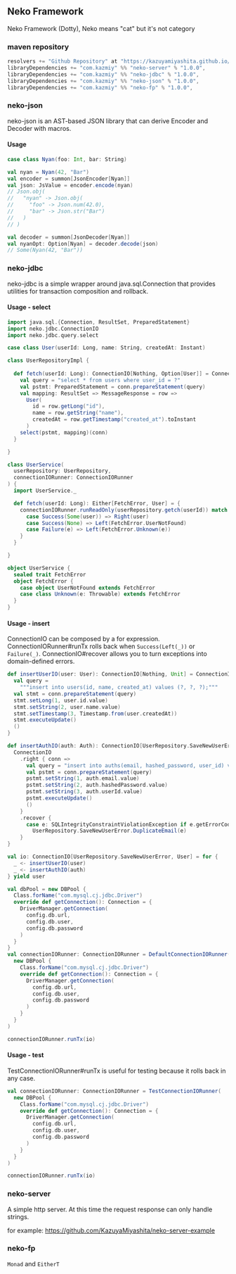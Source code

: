 ## Neko Framework

Neko Framework (Dotty), Neko means "cat" but it's not category

### maven repository

```scala
resolvers += "Github Repository" at "https://kazuyamiyashita.github.io/neko-framework/mvn-repo/",
libraryDependencies += "com.kazmiy" %% "neko-server" % "1.0.0",
libraryDependencies += "com.kazmiy" %% "neko-jdbc" % "1.0.0",
libraryDependencies += "com.kazmiy" %% "neko-json" % "1.0.0",
libraryDependencies += "com.kazmiy" %% "neko-fp" % "1.0.0",
```

### neko-json

neko-json is an AST-based JSON library that can derive Encoder and Decoder with macros.

#### Usage

```scala
case class Nyan(foo: Int, bar: String)

val nyan = Nyan(42, "Bar")
val encoder = summon[JsonEncoder[Nyan]]
val json: JsValue = encoder.encode(nyan)
// Json.obj(
//   "nyan" -> Json.obj(
//     "foo" -> Json.num(42.0),
//     "bar" -> Json.str("Bar")
//   )
// )

val decoder = summon[JsonDecoder[Nyan]]
val nyanOpt: Option[Nyan] = decoder.decode(json)
// Some(Nyan(42, "Bar"))
```


### neko-jdbc

neko-jdbc is a simple wrapper around java.sql.Connection that provides utilities for transaction composition and rollback.

#### Usage - select

```scala
import java.sql.{Connection, ResultSet, PreparedStatement}
import neko.jdbc.ConnectionIO
import neko.jdbc.query.select

case class User(userId: Long, name: String, createdAt: Instant)

class UserRepositoryImpl {
  
  def fetch(userId: Long): ConnectionIO[Nothing, Option[User]] = ConnectionIO.either { conn: Connection =>
    val query = "select * from users where user_id = ?"
    val pstmt: PreparedStatement = conn.prepareStatement(query)
    val mapping: ResultSet => MessageResponse = row =>
      User(
        id = row.getLong("id"),
        name = row.getString("name"),
        createdAt = row.getTimestamp("created_at").toInstant
      )
    select(pstmt, mapping)(conn)
  }

}

class UserService(
  userRepository: UserRepository,
  connectionIORunner: ConnectionIORunner
) {
  import UserService._

  def fetch(userId: Long): Either[FetchError, User] = {
    connectionIORunner.runReadOnly(userRepository.getch(userId)) match {
      case Success(Some(user)) => Right(user)
      case Success(None) => Left(FetchError.UserNotFound)
      case Failure(e) => Left(FetchError.Unknown(e))
    }
  }

}

object UserService {
  sealed trait FetchError
  object FetchError {
    case object UserNotFound extends FetchError
    case class Unknown(e: Throwable) extends FetchError
  }
}
```

#### Usage - insert

ConnectionIO can be composed by a for expression.
ConnectionIORunner#runTx rolls back when `Success(Left(_))` or `Failure(_)`.
ConnectionIO#recover allows you to turn exceptions into domain-defined errors.

```scala
def insertUserIO(user: User): ConnectionIO[Nothing, Unit] = ConnectionIO.right { conn =>
  val query =
    """insert into users(id, name, created_at) values (?, ?, ?);"""
  val stmt = conn.prepareStatement(query)
  stmt.setLong(1, user.id.value)
  stmt.setString(2, user.name.value)
  stmt.setTimestamp(3, Timestamp.from(user.createdAt))
  stmt.executeUpdate()
  ()
}

def insertAuthIO(auth: Auth): ConnectionIO[UserRepository.SaveNewUserError, Unit] = {
  ConnectionIO
    .right { conn =>
      val query = "insert into auths(email, hashed_password, user_id) values (?, ?, ?);"
      val pstmt = conn.prepareStatement(query)
      pstmt.setString(1, auth.email.value)
      pstmt.setString(2, auth.hashedPassword.value)
      pstmt.setString(3, auth.userId.value)
      pstmt.executeUpdate()
      ()
    }
    .recover {
      case e: SQLIntegrityConstraintViolationException if e.getErrorCode == MysqlErrorNumbers.ER_DUP_ENTRY =>
        UserRepository.SaveNewUserError.DuplicateEmail(e)
    }
}

val io: ConnectionIO[UserRepository.SaveNewUserError, User] = for {
  _ <- insertUserIO(user)
  _ <- insertAuthIO(auth)
} yield user

val dbPool = new DBPool {
  Class.forName("com.mysql.cj.jdbc.Driver")
  override def getConnection(): Connection = {
    DriverManager.getConnection(
      config.db.url,
      config.db.user,
      config.db.password
    )
  }
}
val connectionIORunner: ConnectionIORunner = DefaultConnectionIORunner(
  new DBPool {
    Class.forName("com.mysql.cj.jdbc.Driver")
    override def getConnection(): Connection = {
      DriverManager.getConnection(
        config.db.url,
        config.db.user,
        config.db.password
      )
    }
  }
)

connectionIORunner.runTx(io)
```

#### Usage - test

TestConnectionIORunner#runTx is useful for testing because it rolls back in any case.

```scala
val connectionIORunner: ConnectionIORunner = TestConnectionIORunner(
  new DBPool {
    Class.forName("com.mysql.cj.jdbc.Driver")
    override def getConnection(): Connection = {
      DriverManager.getConnection(
        config.db.url,
        config.db.user,
        config.db.password
      )
    }
  }
)

connectionIORunner.runTx(io)
```

### neko-server

A simple http server.
At this time the request response can only handle strings.

for example: https://github.com/KazuyaMiyashita/neko-server-example


### neko-fp

`Monad` and `EitherT`
